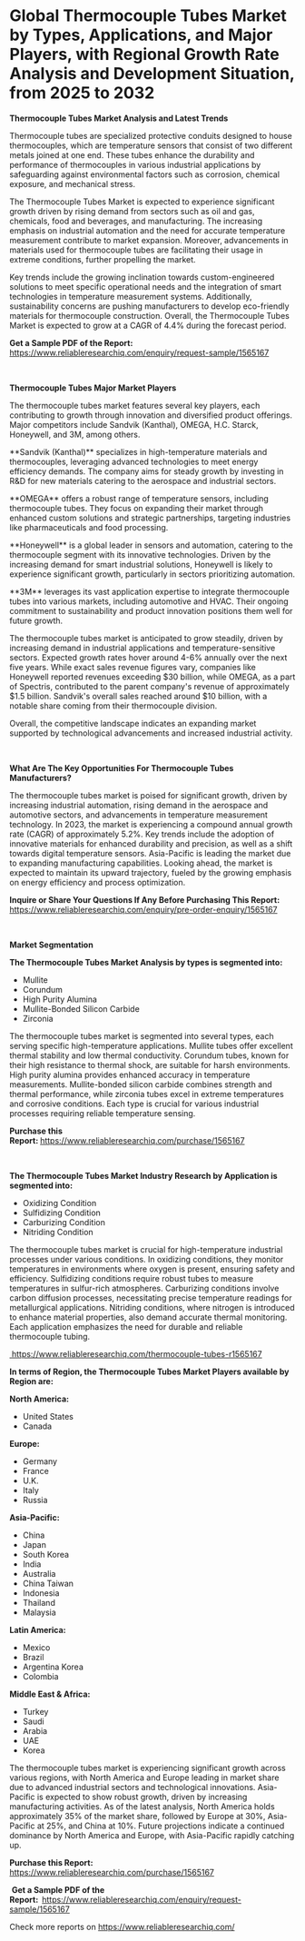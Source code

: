 <p><h1>Global Thermocouple Tubes Market by Types, Applications, and Major Players, with Regional Growth Rate Analysis and Development Situation, from 2025 to 2032</h1></p><p><strong>Thermocouple Tubes Market Analysis and Latest Trends</strong></p>
<p><p>Thermocouple tubes are specialized protective conduits designed to house thermocouples, which are temperature sensors that consist of two different metals joined at one end. These tubes enhance the durability and performance of thermocouples in various industrial applications by safeguarding against environmental factors such as corrosion, chemical exposure, and mechanical stress. </p><p>The Thermocouple Tubes Market is expected to experience significant growth driven by rising demand from sectors such as oil and gas, chemicals, food and beverages, and manufacturing. The increasing emphasis on industrial automation and the need for accurate temperature measurement contribute to market expansion. Moreover, advancements in materials used for thermocouple tubes are facilitating their usage in extreme conditions, further propelling the market.</p><p>Key trends include the growing inclination towards custom-engineered solutions to meet specific operational needs and the integration of smart technologies in temperature measurement systems. Additionally, sustainability concerns are pushing manufacturers to develop eco-friendly materials for thermocouple construction. Overall, the Thermocouple Tubes Market is expected to grow at a CAGR of 4.4% during the forecast period.</p></p>
<p><strong>Get a Sample PDF of the Report:&nbsp;</strong> <a href="https://www.reliableresearchiq.com/enquiry/request-sample/1565167?utm_campaign=2771&utm_medium=2&utm_source=Github&utm_content=ia&utm_term=28022025&utm_id=thermocouple-tubes">https://www.reliableresearchiq.com/enquiry/request-sample/1565167</a></p>
<p>&nbsp;</p>
<p><strong>Thermocouple Tubes Major Market Players</strong></p>
<p><p>The thermocouple tubes market features several key players, each contributing to growth through innovation and diversified product offerings. Major competitors include Sandvik (Kanthal), OMEGA, H.C. Starck, Honeywell, and 3M, among others. </p><p>**Sandvik (Kanthal)** specializes in high-temperature materials and thermocouples, leveraging advanced technologies to meet energy efficiency demands. The company aims for steady growth by investing in R&D for new materials catering to the aerospace and industrial sectors.</p><p>**OMEGA** offers a robust range of temperature sensors, including thermocouple tubes. They focus on expanding their market through enhanced custom solutions and strategic partnerships, targeting industries like pharmaceuticals and food processing.</p><p>**Honeywell** is a global leader in sensors and automation, catering to the thermocouple segment with its innovative technologies. Driven by the increasing demand for smart industrial solutions, Honeywell is likely to experience significant growth, particularly in sectors prioritizing automation.</p><p>**3M** leverages its vast application expertise to integrate thermocouple tubes into various markets, including automotive and HVAC. Their ongoing commitment to sustainability and product innovation positions them well for future growth.</p><p>The thermocouple tubes market is anticipated to grow steadily, driven by increasing demand in industrial applications and temperature-sensitive sectors. Expected growth rates hover around 4-6% annually over the next five years. While exact sales revenue figures vary, companies like Honeywell reported revenues exceeding $30 billion, while OMEGA, as a part of Spectris, contributed to the parent company's revenue of approximately $1.5 billion. Sandvik's overall sales reached around $10 billion, with a notable share coming from their thermocouple division.</p><p>Overall, the competitive landscape indicates an expanding market supported by technological advancements and increased industrial activity.</p></p>
<p>&nbsp;</p>
<p><strong>What Are The Key Opportunities For Thermocouple Tubes Manufacturers?</strong></p>
<p><p>The thermocouple tubes market is poised for significant growth, driven by increasing industrial automation, rising demand in the aerospace and automotive sectors, and advancements in temperature measurement technology. In 2023, the market is experiencing a compound annual growth rate (CAGR) of approximately 5.2%. Key trends include the adoption of innovative materials for enhanced durability and precision, as well as a shift towards digital temperature sensors. Asia-Pacific is leading the market due to expanding manufacturing capabilities. Looking ahead, the market is expected to maintain its upward trajectory, fueled by the growing emphasis on energy efficiency and process optimization.</p></p>
<p><strong>Inquire or Share Your Questions If Any Before Purchasing This Report:</strong> <a href="https://www.reliableresearchiq.com/enquiry/pre-order-enquiry/1565167?utm_campaign=2771&utm_medium=2&utm_source=Github&utm_content=ia&utm_term=28022025&utm_id=thermocouple-tubes">https://www.reliableresearchiq.com/enquiry/pre-order-enquiry/1565167</a></p>
<p>&nbsp;</p>
<p><strong>Market Segmentation</strong></p>
<p><strong>The Thermocouple Tubes Market Analysis by types is segmented into:</strong></p>
<p><ul><li>Mullite</li><li>Corundum</li><li>High Purity Alumina</li><li>Mullite-Bonded Silicon Carbide</li><li>Zirconia</li></ul></p>
<p><p>The thermocouple tubes market is segmented into several types, each serving specific high-temperature applications. Mullite tubes offer excellent thermal stability and low thermal conductivity. Corundum tubes, known for their high resistance to thermal shock, are suitable for harsh environments. High purity alumina provides enhanced accuracy in temperature measurements. Mullite-bonded silicon carbide combines strength and thermal performance, while zirconia tubes excel in extreme temperatures and corrosive conditions. Each type is crucial for various industrial processes requiring reliable temperature sensing.</p></p>
<p><strong>Purchase this Report:&nbsp;</strong><a href="https://www.reliableresearchiq.com/purchase/1565167?utm_campaign=2771&utm_medium=2&utm_source=Github&utm_content=ia&utm_term=28022025&utm_id=thermocouple-tubes">https://www.reliableresearchiq.com/purchase/1565167</a></p>
<p>&nbsp;</p>
<p><strong>The Thermocouple Tubes Market Industry Research by Application is segmented into:</strong></p>
<p><ul><li>Oxidizing Condition</li><li>Sulfidizing Condition</li><li>Carburizing Condition</li><li>Nitriding Condition</li></ul></p>
<p><p>The thermocouple tubes market is crucial for high-temperature industrial processes under various conditions. In oxidizing conditions, they monitor temperatures in environments where oxygen is present, ensuring safety and efficiency. Sulfidizing conditions require robust tubes to measure temperatures in sulfur-rich atmospheres. Carburizing conditions involve carbon diffusion processes, necessitating precise temperature readings for metallurgical applications. Nitriding conditions, where nitrogen is introduced to enhance material properties, also demand accurate thermal monitoring. Each application emphasizes the need for durable and reliable thermocouple tubing.</p></p>
<p><a href="https://www.reliableresearchiq.com/thermocouple-tubes-r1565167?utm_campaign=2771&utm_medium=2&utm_source=Github&utm_content=ia&utm_term=28022025&utm_id=thermocouple-tubes">&nbsp;https://www.reliableresearchiq.com/thermocouple-tubes-r1565167</a></p>
<p><strong>In terms of Region, the Thermocouple Tubes Market Players available by Region are:</strong></p>
<p>
    <p> <strong> North America: </strong>
        <ul>
            <li>United States</li>
            <li>Canada</li>
        </ul>
        </p> 
    <p> <strong> Europe: </strong>
        <ul>
            <li>Germany</li>
            <li>France</li>
            <li>U.K.</li>
            <li>Italy</li>
            <li>Russia</li>
        </ul>
        </p> 
    <p> <strong> Asia-Pacific: </strong>
        <ul>
            <li>China</li>
            <li>Japan</li>
            <li>South Korea</li>
            <li>India</li>
            <li>Australia</li>
            <li>China Taiwan</li>
            <li>Indonesia</li>
            <li>Thailand</li>
            <li>Malaysia</li>
        </ul>
        </p> 
    <p> <strong> Latin America: </strong>
        <ul>
            <li>Mexico</li>
            <li>Brazil</li>
            <li>Argentina Korea</li>
            <li>Colombia</li>
        </ul>
        </p> 
    <p> <strong> Middle East & Africa: </strong>
        <ul>
            <li>Turkey</li>
            <li>Saudi</li>
            <li>Arabia</li>
            <li>UAE</li>
            <li>Korea</li>
        </ul>
    </p>
    </p>
<p><p>The thermocouple tubes market is experiencing significant growth across various regions, with North America and Europe leading in market share due to advanced industrial sectors and technological innovations. Asia-Pacific is expected to show robust growth, driven by increasing manufacturing activities. As of the latest analysis, North America holds approximately 35% of the market share, followed by Europe at 30%, Asia-Pacific at 25%, and China at 10%. Future projections indicate a continued dominance by North America and Europe, with Asia-Pacific rapidly catching up.</p></p>
<p><strong>Purchase this Report: </strong><a href="https://www.reliableresearchiq.com/purchase/1565167?utm_campaign=2771&utm_medium=2&utm_source=Github&utm_content=ia&utm_term=28022025&utm_id=thermocouple-tubes">https://www.reliableresearchiq.com/purchase/1565167</a></p>
<p>&nbsp;<strong>Get a Sample PDF of the Report:&nbsp;&nbsp;</strong><a href="https://www.reliableresearchiq.com/enquiry/request-sample/1565167?utm_campaign=2771&utm_medium=2&utm_source=Github&utm_content=ia&utm_term=28022025&utm_id=thermocouple-tubes">https://www.reliableresearchiq.com/enquiry/request-sample/1565167</a></p>
<p><strong></strong></p>
<p>Check more reports on <a href="https://www.reliableresearchiq.com/?utm_campaign=2771&utm_medium=2&utm_source=Github&utm_content=ia&utm_term=28022025&utm_id=thermocouple-tubes">https://www.reliableresearchiq.com/</a></p>